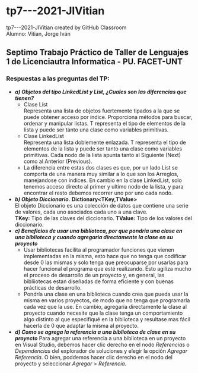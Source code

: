 # tp7---2021-JIVitian
tp7---2021-JIVitian created by GitHub Classroom  
Alumno: Vitian, Jorge Iván

## Septimo Trabajo Práctico de Taller de Lenguajes 1 de Licenciautra Informatica - PU. FACET-UNT

### Respuestas a las preguntas del TP:
- ***a) Objetos del tipo LinkedList y List, ¿Cuales son las diferencias que tienen?***
	- Clase List<T>  
	Representa una lista de objetos fuertemente tipados a la que se puede obtener acceso por índice. Proporciona métodos para buscar, ordenar y manipular listas. T representa el tipo de elementos de la lista y puede ser tanto una clase como variables primitivas.
	- Clase LinkedList<T>  
	Representa una lista doblemente enlazada. T representa el tipo de elementos de la lista y puede ser tanto una clase como variables primitivas. Cada nodo de la lista apunta tanto al Siguiente (Next) como al Anterior (Previous).
	- La diferencia entre estas dos clases es que, por un lado List se comporta de una manera muy similar a lo que son los Arreglos, manejandose con indices. En cambio en la clase LinkedList, solo tenemos acceso directo al primer y ultimo nodo de la lista, y para encontrar el resto debemos recorrer uno por uno cada nodo.
- ***b) Objeto Diccionario.***
	**Dictionary<TKey,TValue>**  
	El objeto Diccionario es una colección de datos que contiene una serie de valores, cada uno asociados cada uno a una clave.   
	**TKey:** Tipo de las claves del diccionario.
	**TValue:** Tipo de los valores del diccionario.
- ***c) Beneficios de usar una biblioteca, por que pondria una clase en una biblioteca y cuando agregaria
directamente la clase en su proyecto***  
	- Usar bibliotecas facilita al programador funciones que vienen implementadas en la misma, esto hace que no tenga que codificar desde 0 las mismas y solo tenga que preocuparse por usarlas para hacer funcional el programa que esté realizando. Ésto agiliza mucho el proceso de desarrollo de un proyecto y, en general, las bibliiotecas estan diseñadas de forma eficiente y con buenas prácticas de desarrollo.
	- Pondría una clase en una biblioteca cuando crea que pueda usar la misma en varios proyectos, de modo que no tenga que programarla cada vez que la use. En cambio, agregaría directamente la clase al proyecto cuando necesite que la clase tenga un comportamiento algo distinto al que especifiqué en la biblioteca y resultase mas fácil hacerla de 0 que adaptar la misma al proyecto.
- ***d) Como se agrega la referencia a una biblioteca de clase en su proyecto***
	Para agregar una referencia a una biblioteca en un proyecto en Visual Studio, debemos hacer clic derecho en el nodo *Referencias* o *Dependencias* del explorador de soluciones y elegir la opción *Agregar Referencia*. O bien, poddemos hacer clic derecho en el nodo del proyecto y seleccionar *Agregar* > *Referencia*.